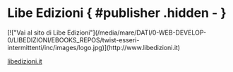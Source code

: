 # Libe Edizioni { #publisher .hidden - }

<div class="table">
<div class="middle">

<div class="aligncenter">
[!["Vai al sito di Libe Edizioni"](/media/mare/DATI/0-WEB-DEVELOP-0/LIBEDIZIONI/EBOOKS_REPOS/twist-esseri-intermittenti/inc/images/logo.jpg)](http://www.libedizioni.it)

[libedizioni.it](http://www.libedizioni.it "Vai al sito di Libe Edizioni")
</div>

</div>
</div>


